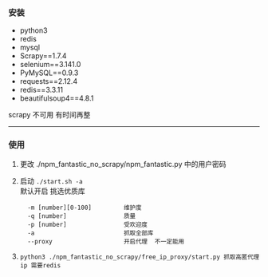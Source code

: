 ### 安装
   - python3
   - redis 
   - mysql
   - Scrapy==1.7.4 
   - selenium==3.141.0
   - PyMySQL==0.9.3
   - requests==2.12.4
   - redis==3.3.11
   - beautifulsoup4==4.8.1


scrapy 不可用 有时间再整

------
### 使用
1. 更改 ./npm_fantastic_no_scrapy/npm_fantastic.py 中的用户密码
2. 启动  `./start.sh -a`
   <br />
   默认开启 挑选优质库
   ```
     -m [number][0-100]         维护度
     -q [number]                质量
     -p [number]                受欢迎度
     -a                         抓取全部库
     --proxy                    开启代理  不一定能用          
   ```
   
3. `python3 ./npm_fantastic_no_scrapy/free_ip_proxy/start.py 抓取高匿代理ip 需要redis` 

